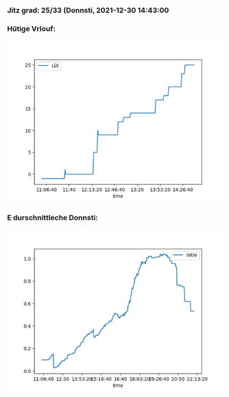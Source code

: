 ### Jitz grad: 25/33 (Donnsti, 2021-12-30 14:43:00

### Hütige Vrlouf:
![Graph](Today.png)

### E durschnittleche Donnsti:
![Graph](Donnsti.png)
